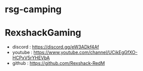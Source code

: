 # rsg-camping

# RexshackGaming
- discord : https://discord.gg/eW3ADkf4Af
- youtube : https://www.youtube.com/channel/UCikEgGfXO-HCPxV5rYHEVbA
- github : https://github.com/Rexshack-RedM
